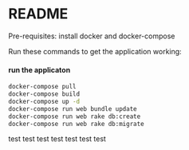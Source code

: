 # README

Pre-requisites: install docker and docker-compose

Run these commands to get the application working:

#### run the applicaton
```bash
docker-compose pull
docker-compose build
docker-compose up -d
docker-compose run web bundle update
docker-compose run web rake db:create
docker-compose run web rake db:migrate
```
test
test
test
test
test
test
test

